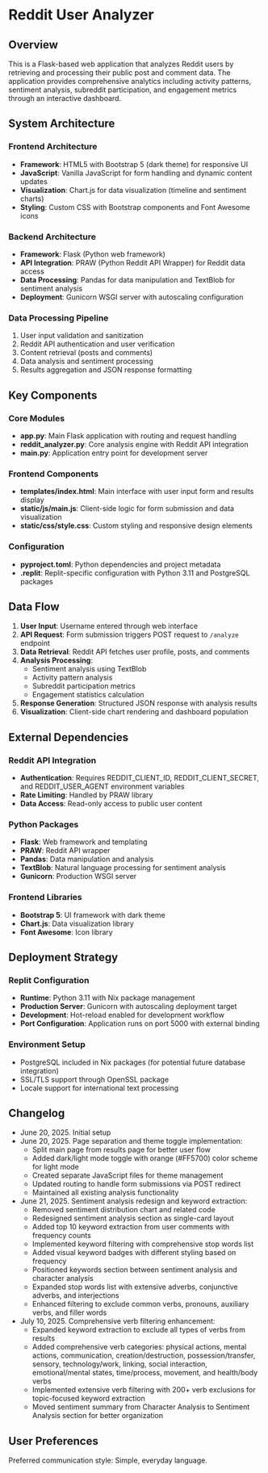 # Reddit User Analyzer

## Overview

This is a Flask-based web application that analyzes Reddit users by retrieving and processing their public post and comment data. The application provides comprehensive analytics including activity patterns, sentiment analysis, subreddit participation, and engagement metrics through an interactive dashboard.

## System Architecture

### Frontend Architecture
- **Framework**: HTML5 with Bootstrap 5 (dark theme) for responsive UI
- **JavaScript**: Vanilla JavaScript for form handling and dynamic content updates
- **Visualization**: Chart.js for data visualization (timeline and sentiment charts)
- **Styling**: Custom CSS with Bootstrap components and Font Awesome icons

### Backend Architecture
- **Framework**: Flask (Python web framework)
- **API Integration**: PRAW (Python Reddit API Wrapper) for Reddit data access
- **Data Processing**: Pandas for data manipulation and TextBlob for sentiment analysis
- **Deployment**: Gunicorn WSGI server with autoscaling configuration

### Data Processing Pipeline
1. User input validation and sanitization
2. Reddit API authentication and user verification
3. Content retrieval (posts and comments)
4. Data analysis and sentiment processing
5. Results aggregation and JSON response formatting

## Key Components

### Core Modules
- **app.py**: Main Flask application with routing and request handling
- **reddit_analyzer.py**: Core analysis engine with Reddit API integration
- **main.py**: Application entry point for development server

### Frontend Components
- **templates/index.html**: Main interface with user input form and results display
- **static/js/main.js**: Client-side logic for form submission and data visualization
- **static/css/style.css**: Custom styling and responsive design elements

### Configuration
- **pyproject.toml**: Python dependencies and project metadata
- **.replit**: Replit-specific configuration with Python 3.11 and PostgreSQL packages

## Data Flow

1. **User Input**: Username entered through web interface
2. **API Request**: Form submission triggers POST request to `/analyze` endpoint
3. **Data Retrieval**: Reddit API fetches user profile, posts, and comments
4. **Analysis Processing**: 
   - Sentiment analysis using TextBlob
   - Activity pattern analysis
   - Subreddit participation metrics
   - Engagement statistics calculation
5. **Response Generation**: Structured JSON response with analysis results
6. **Visualization**: Client-side chart rendering and dashboard population

## External Dependencies

### Reddit API Integration
- **Authentication**: Requires REDDIT_CLIENT_ID, REDDIT_CLIENT_SECRET, and REDDIT_USER_AGENT environment variables
- **Rate Limiting**: Handled by PRAW library
- **Data Access**: Read-only access to public user content

### Python Packages
- **Flask**: Web framework and templating
- **PRAW**: Reddit API wrapper
- **Pandas**: Data manipulation and analysis
- **TextBlob**: Natural language processing for sentiment analysis
- **Gunicorn**: Production WSGI server

### Frontend Libraries
- **Bootstrap 5**: UI framework with dark theme
- **Chart.js**: Data visualization library
- **Font Awesome**: Icon library

## Deployment Strategy

### Replit Configuration
- **Runtime**: Python 3.11 with Nix package management
- **Production Server**: Gunicorn with autoscaling deployment target
- **Development**: Hot-reload enabled for development workflow
- **Port Configuration**: Application runs on port 5000 with external binding

### Environment Setup
- PostgreSQL included in Nix packages (for potential future database integration)
- SSL/TLS support through OpenSSL package
- Locale support for international text processing

## Changelog

- June 20, 2025. Initial setup
- June 20, 2025. Page separation and theme toggle implementation:
  - Split main page from results page for better user flow
  - Added dark/light mode toggle with orange (#FF5700) color scheme for light mode
  - Created separate JavaScript files for theme management
  - Updated routing to handle form submissions via POST redirect
  - Maintained all existing analysis functionality
- June 21, 2025. Sentiment analysis redesign and keyword extraction:
  - Removed sentiment distribution chart and related code
  - Redesigned sentiment analysis section as single-card layout
  - Added top 10 keyword extraction from user comments with frequency counts
  - Implemented keyword filtering with comprehensive stop words list
  - Added visual keyword badges with different styling based on frequency
  - Positioned keywords section between sentiment analysis and character analysis
  - Expanded stop words list with extensive adverbs, conjunctive adverbs, and interjections
  - Enhanced filtering to exclude common verbs, pronouns, auxiliary verbs, and filler words
- July 10, 2025. Comprehensive verb filtering enhancement:
  - Expanded keyword extraction to exclude all types of verbs from results
  - Added comprehensive verb categories: physical actions, mental actions, communication, creation/destruction, possession/transfer, sensory, technology/work, linking, social interaction, emotional/mental states, time/process, movement, and health/body verbs
  - Implemented extensive verb filtering with 200+ verb exclusions for topic-focused keyword extraction
  - Moved sentiment summary from Character Analysis to Sentiment Analysis section for better organization

## User Preferences

Preferred communication style: Simple, everyday language.